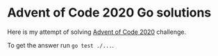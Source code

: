 Advent of Code 2020 Go solutions
================================

Here is my attempt of solving [Advent of Code
2020](https://adventofcode.com/2020) challenge.

To get the answer run `go test ./...`.
